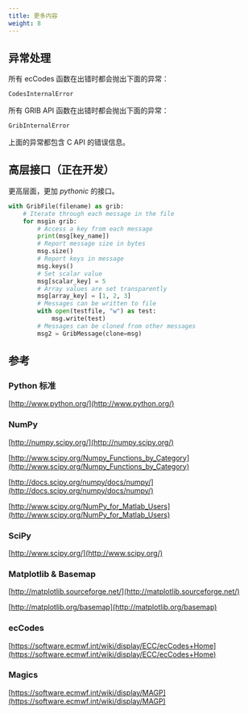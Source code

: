 ```yaml
---
title: 更多内容
weight: 8
---
```


## 异常处理

所有 ecCodes 函数在出错时都会抛出下面的异常：

```py
CodesInternalError
```

所有 GRIB API 函数在出错时都会抛出下面的异常：

```py
GribInternalError
```

上面的异常都包含 C API 的错误信息。

## 高层接口（正在开发）

更高层面，更加 _pythonic_ 的接口。

```py
with GribFile(filename) as grib:
    # Iterate through each message in the file
    for msgin grib:
        # Access a key from each message
        print(msg[key_name])
        # Report message size in bytes
        msg.size()
        # Report keys in message
        msg.keys()
        # Set scalar value
        msg[scalar_key] = 5
        # Array values are set transparently
        msg[array_key] = [1, 2, 3]
        # Messages can be written to file
        with open(testfile, "w") as test:
            msg.write(test)
        # Messages can be cloned from other messages
        msg2 = GribMessage(clone=msg)
```

## 参考

### Python 标准

[http://www.python.org/](http://www.python.org/)

### NumPy

[http://numpy.scipy.org/](http://numpy.scipy.org/)

[http://www.scipy.org/Numpy_Functions_by_Category](http://www.scipy.org/Numpy_Functions_by_Category)

[http://docs.scipy.org/numpy/docs/numpy/](http://docs.scipy.org/numpy/docs/numpy/)

[http://www.scipy.org/NumPy_for_Matlab_Users](http://www.scipy.org/NumPy_for_Matlab_Users)

### SciPy

[http://www.scipy.org/](http://www.scipy.org/)

### Matplotlib & Basemap

[http://matplotlib.sourceforge.net/](http://matplotlib.sourceforge.net/)

[http://matplotlib.org/basemap](http://matplotlib.org/basemap)

### ecCodes

[https://software.ecmwf.int/wiki/display/ECC/ecCodes+Home](https://software.ecmwf.int/wiki/display/ECC/ecCodes+Home)

### Magics

[https://software.ecmwf.int/wiki/display/MAGP](https://software.ecmwf.int/wiki/display/MAGP)
